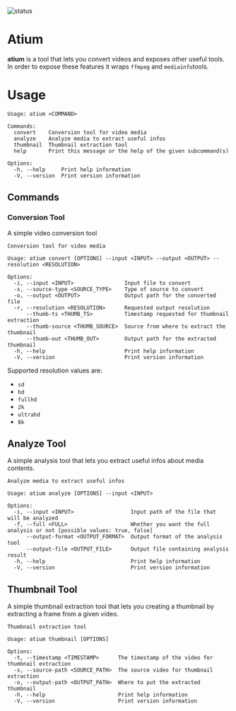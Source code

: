 ![status](https://github.com/paolobroglio/atium/actions/workflows/build.yml/badge.svg)

# Atium

**atium** is a tool that lets you convert videos and exposes other useful tools. 
In order to expose these features it wraps `ffmpeg` and `mediainfo`tools.

# Usage

```
Usage: atium <COMMAND>

Commands:
  convert    Conversion tool for video media
  analyze    Analyze media to extract useful infos
  thumbnail  Thumbnail extraction tool
  help       Print this message or the help of the given subcommand(s)

Options:
  -h, --help     Print help information
  -V, --version  Print version information

```

## Commands
### Conversion Tool

A simple video conversion tool
```
Conversion tool for video media

Usage: atium convert [OPTIONS] --input <INPUT> --output <OUTPUT> --resolution <RESOLUTION>

Options:
  -i, --input <INPUT>                Input file to convert
  -s, --source-type <SOURCE_TYPE>    Type of source to convert
  -o, --output <OUTPUT>              Output path for the converted file
  -r, --resolution <RESOLUTION>      Requested output resolution
      --thumb-ts <THUMB_TS>          Timestamp requested for thumbnail extraction
      --thumb-source <THUMB_SOURCE>  Source from where to extract the thumbnail
      --thumb-out <THUMB_OUT>        Output path for the extracted thumbnail
  -h, --help                         Print help information
  -V, --version                      Print version information
```

Supported resolution values are:
* `sd`
* `hd`
* `fullhd`
* `2k`
* `ultrahd`
* `8k`

## Analyze Tool
A simple analysis tool that lets you extract useful infos about media contents.

```
Analyze media to extract useful infos

Usage: atium analyze [OPTIONS] --input <INPUT>

Options:
  -i, --input <INPUT>                  Input path of the file that will be analyzed
  -f, --full <FULL>                    Whether you want the full analysis or not [possible values: true, false]
      --output-format <OUTPUT_FORMAT>  Output format of the analysis tool
      --output-file <OUTPUT_FILE>      Output file containing analysis result
  -h, --help                           Print help information
  -V, --version                        Print version information
```

## Thumbnail Tool
A simple thumbnail extraction tool that lets you creating a thumbnail by extracting a frame from a given video.

```
Thumbnail extraction tool

Usage: atium thumbnail [OPTIONS]

Options:
  -t, --timestamp <TIMESTAMP>      The timestamp of the video for thumbnail extraction
  -s, --source-path <SOURCE_PATH>  The source video for thumbnail extraction
  -o, --output-path <OUTPUT_PATH>  Where to put the extracted thumbnail
  -h, --help                       Print help information
  -V, --version                    Print version information
```